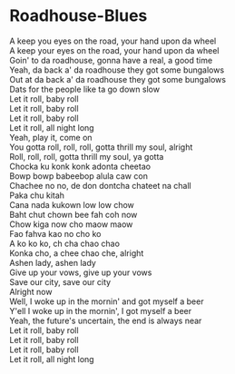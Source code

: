 # Roadhouse-Blues

A keep you eyes on the road, your hand upon da wheel  
A keep your eyes on the road, your hand upon da wheel  
Goin' to da roadhouse, gonna have a real, a good time  
Yeah, da back a' da roadhouse they got some bungalows  
Out at da back a' da roadhouse they got some bungalows  
Dats for the people like ta go down slow  
Let it roll, baby roll  
Let it roll, baby roll  
Let it roll, baby roll  
Let it roll, all night long  
Yeah, play it, come on  
You gotta roll, roll, roll, gotta thrill my soul, alright  
Roll, roll, roll, gotta thrill my soul, ya gotta  
Chocka ku konk konk adonta cheetao  
Bowp bowp babeebop alula caw con  
Chachee no no, de don dontcha chateet na chall  
Paka chu kitah  
Cana nada kukown low low chow  
Baht chut chown bee fah coh now  
Chow kiga now cho maow maow  
Fao fahva kao no cho ko  
A ko ko ko, ch cha chao chao  
Konka cho, a chee chao che, alright  
Ashen lady, ashen lady  
Give up your vows, give up your vows  
Save our city, save our city  
Alright now  
Well, I woke up in the mornin' and got myself a beer  
Y'ell I woke up in the mornin', I got myself a beer  
Yeah, the future's uncertain, the end is always near  
Let it roll, baby roll  
Let it roll, baby roll  
Let it roll, baby roll  
Let it roll, all night long
